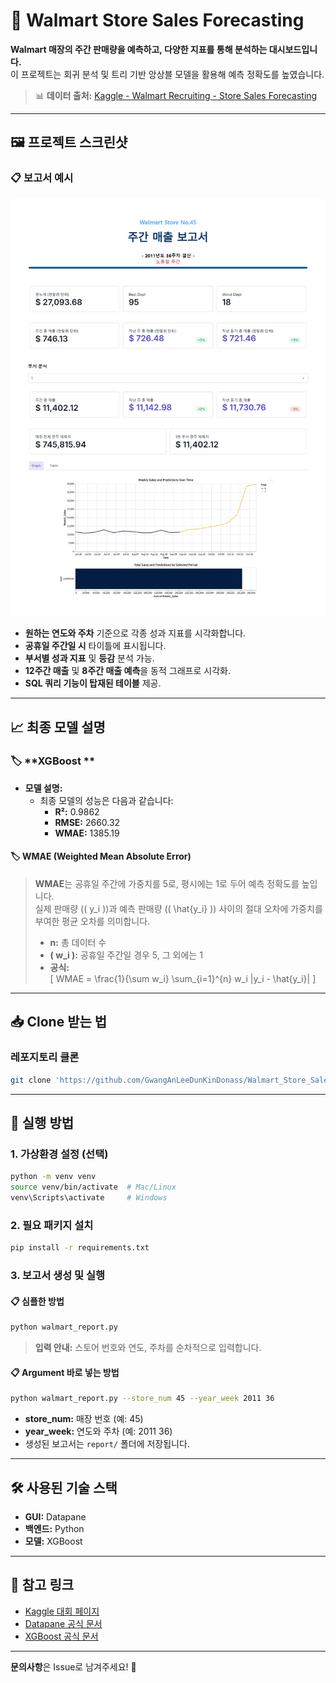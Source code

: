 # 🛒 Walmart Store Sales Forecasting

**Walmart 매장의 주간 판매량을 예측하고, 다양한 지표를 통해 분석하는 대시보드입니다.**  
이 프로젝트는 회귀 분석 및 트리 기반 앙상블 모델을 활용해 예측 정확도를 높였습니다.  
> 📊 **데이터 출처:** [Kaggle - Walmart Recruiting - Store Sales Forecasting](https://www.kaggle.com/c/walmart-recruiting-store-sales-forecasting/data)

---

## 🖼️ **프로젝트 스크린샷**
### 📋 **보고서 예시**
![Report](./report/report.JPG)
- **원하는 연도와 주차** 기준으로 각종 성과 지표를 시각화합니다.  
- **공휴일 주간일 시** 타이틀에 표시됩니다.  
- **부서별 성과 지표** 및 **등감** 분석 가능.  
- **12주간 매출** 및 **8주간 매출 예측**을 동적 그래프로 시각화.  
- **SQL 쿼리 기능이 탑재된 테이블** 제공.

---

## 📈 **최종 모델 설명**

### 🏷️ **XGBoost **
- **모델 설명:**  
  - 최종 모델의 성능은 다음과 같습니다:
    - **R²:** 0.9862  
    - **RMSE:** 2660.32  
    - **WMAE:** 1385.19  

#### 🏷️ **WMAE (Weighted Mean Absolute Error)**
> **WMAE**는 공휴일 주간에 가중치를 5로, 평시에는 1로 두어 예측 정확도를 높입니다.  
> 실제 판매량 (\( y_i \))과 예측 판매량 (\( \hat{y_i} \)) 사이의 절대 오차에 가중치를 부여한 평균 오차를 의미합니다.  
> - **n:** 총 데이터 수  
> - **\( w_i \):** 공휴일 주간일 경우 5, 그 외에는 1  
> - **공식:**  
> \[
> WMAE = \frac{1}{\sum w_i} \sum_{i=1}^{n} w_i |y_i - \hat{y_i}|
> \]  

---

## 📥 **Clone 받는 법**

### **레포지토리 클론**
```bash
git clone 'https://github.com/GwangAnLeeDunKinDonass/Walmart_Store_Sales_Forecasting.git'
```

---

## 🚀 **실행 방법**

### 1. **가상환경 설정 (선택)**
```bash
python -m venv venv
source venv/bin/activate  # Mac/Linux
venv\Scripts\activate     # Windows
```

### 2. **필요 패키지 설치**
```bash
pip install -r requirements.txt
```

### 3. **보고서 생성 및 실행**
#### 📋 심플한 방법
```bash
python walmart_report.py
```
> **입력 안내:** 스토어 번호와 연도, 주차를 순차적으로 입력합니다.

#### 📋 Argument 바로 넣는 방법
```bash
python walmart_report.py --store_num 45 --year_week 2011 36
```

- **store_num:** 매장 번호 (예: 45)  
- **year_week:** 연도와 주차 (예: 2011 36)  
- 생성된 보고서는 `report/` 폴더에 저장됩니다.  

---

## 🛠️ **사용된 기술 스택**
- **GUI:** Datapane  
- **백엔드:** Python  
- **모델:** XGBoost  

---

## 🔗 **참고 링크**
- [Kaggle 대회 페이지](https://www.kaggle.com/c/walmart-recruiting-store-sales-forecasting)
- [Datapane 공식 문서](https://datapane.com/)
- [XGBoost 공식 문서](https://xgboost.readthedocs.io/)

---

**문의사항**은 Issue로 남겨주세요! 🙌
